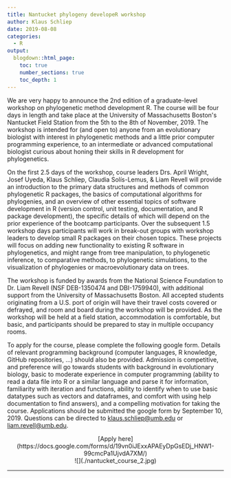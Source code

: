 ```yaml
---
title: Nantucket phylogeny developeR workshop
author: Klaus Schliep
date: 2019-08-08
categories:
  - R
output:
  blogdown::html_page:
    toc: true
    number_sections: true
    toc_depth: 1
---
```


We are very happy to announce the 2nd edition of a graduate-level workshop on phylogenetic method development R. The course will be four days in length and take place at the University of Massachusetts Boston's Nantucket Field Station from the 5th to the 8th of November, 2019. The workshop is intended for (and open to) anyone from an evolutionary biologist with interest in phylogenetic methods and a little prior computer programming experience, to an intermediate or advanced computational biologist curious about honing their skills in R development for phylogenetics.

On the first 2.5 days of the workshop, course leaders Drs. April Wright, Josef Uyeda, Klaus Schliep, Claudia Solís-Lemus, & Liam Revell will provide an introduction to the primary data structures and methods of common phylogenetic R packages, the basics of computational algorithms for phylogenies, and an overview of other essential topics of software development in R (version control, unit testing, documentation, and R package development), the specific details of which will depend on the prior experience of the bootcamp participants. Over the subsequent 1.5 workshop days participants will work in break-out groups with workshop leaders to develop small R packages on their chosen topics. These projects will focus on adding new functionality to existing R software in phylogenetics, and might range from tree manipulation, to phylogenetic inference, to comparative methods, to phylogenetic simulations, to the visualization of phylogenies or macroevolutionary data on trees.

The workshop is funded by awards from the National Science Foundation to Dr. Liam Revell (NSF DEB-1350474 and DBI-1759940), with additional support from the University of Massachusetts Boston. All accepted students originating from a U.S. port of origin will have their travel costs covered or defrayed, and room and board during the workshop will be provided. As the workshop will be held at a field station, accommodation is comfortable, but basic, and participants should be prepared to stay in multiple occupancy rooms.

To apply for the course, please complete the following google form. Details of relevant programming background (computer languages, R knowledge, GitHub repositories, …) should also be provided. Admission is competitive, and preference will go towards students with background in evolutionary biology, basic to moderate experience in computer programming (ability to read a data file into R or a similar language and parse it for information, familiarity with iteration and functions, ability to identify when to use basic datatypes such as vectors and dataframes, and comfort with using help documentation to find answers), and a compelling motivation for taking the course. Applications should be submitted the google form by September 10, 2019. Questions can be directed to [klaus.schliep@umb.edu](mailto:klaus.schliep@umb.edu) or [liam.revell@umb.edu](mailto:liam.revell@umb.edu).


<center>[Apply here](https://docs.google.com/forms/d/19vn0iJExxAPAEyDpGsEDj_HNW1-99cmcPa1UjvdA7XM/)</center>


<center> ![](./nantucket_course_2.jpg) </center> 

---

